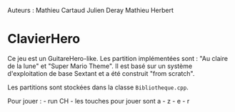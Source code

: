 Auteurs :
			Mathieu Cartaud
			Julien Deray
			Mathieu Herbert

ClavierHero
===========

Ce jeu est un GuitareHero-like. Les partition implémentées sont : "Au claire de la lune" et "Super Mario Theme". Il est basé sur un système d'exploitation de base Sextant et a été construit "from scratch".

Les partitions sont stockées dans la classe `Bibliotheque.cpp`.

Pour jouer :
	- run CH
	- les touches pour jouer sont  a - z - e - r